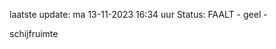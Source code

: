 laatste update: 
ma 13-11-2023 16:34   uur 
Status: FAALT - geel - 
<div class="service Y">schijfruimte</div>